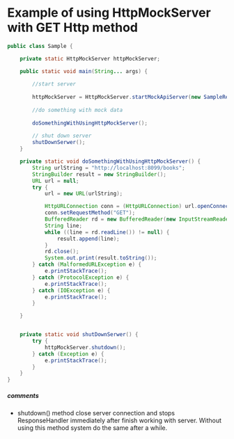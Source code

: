 Example of using HttpMockServer with GET Http method
====================================================
```java
public class Sample {

    private static HttpMockServer httpMockServer;

    public static void main(String... args) {
        
        //start server
        
        httpMockServer = HttpMockServer.startMockApiServer(new SampleReader(), NetworkType.GPRS);
        
        //do something with mock data
        
        doSomethingWithUsingHttpMockServer();
        
        // shut down server 
        shutDownSerwer();
    }

    private static void doSomethingWithUsingHttpMockServer() {
        String urlString = "http://localhost:8099/books";
        StringBuilder result = new StringBuilder();
        URL url = null;
        try {
            url = new URL(urlString);

            HttpURLConnection conn = (HttpURLConnection) url.openConnection();
            conn.setRequestMethod("GET");
            BufferedReader rd = new BufferedReader(new InputStreamReader(conn.getInputStream()));
            String line;
            while ((line = rd.readLine()) != null) {
                result.append(line);
            }
            rd.close();
            System.out.print(result.toString());
        } catch (MalformedURLException e) {
            e.printStackTrace();
        } catch (ProtocolException e) {
            e.printStackTrace();
        } catch (IOException e) {
            e.printStackTrace();
        }

    }


    private static void shutDownSerwer() {
        try {
            httpMockServer.shutdown();
        } catch (Exception e) {
            e.printStackTrace();
        }
    }
}

```

##### comments
* shutdown() method close server connection and stops ResponseHandler 
immediately after finish working with server. Without using this method 
system do the same after a while.
